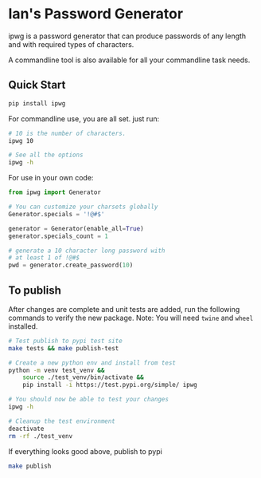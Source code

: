 # Ian's Password Generator

ipwg is a password generator that can produce
passwords of any length and with required types
of characters.

A commandline tool is also available for all your
commandline task needs.

## Quick Start

```bash
pip install ipwg
```

For commandline use, you are all set. just run:

```bash
# 10 is the number of characters.
ipwg 10

# See all the options
ipwg -h
```

For use in your own code:

```python
from ipwg import Generator

# You can customize your charsets globally
Generator.specials = '!@#$'

generator = Generator(enable_all=True)
generator.specials_count = 1

# generate a 10 character long password with
# at least 1 of !@#$
pwd = generator.create_password(10)
```

## To publish

After changes are complete and unit tests are added,
run the following commands to verify the new package.
Note: You will need `twine` and `wheel` installed.

```bash
# Test publish to pypi test site
make tests && make publish-test

# Create a new python env and install from test
python -m venv test_venv &&
    source ./test_venv/bin/activate &&
    pip install -i https://test.pypi.org/simple/ ipwg

# You should now be able to test your changes
ipwg -h

# Cleanup the test environment
deactivate
rm -rf ./test_venv
```

If everything looks good above, publish to pypi

```bash
make publish
```